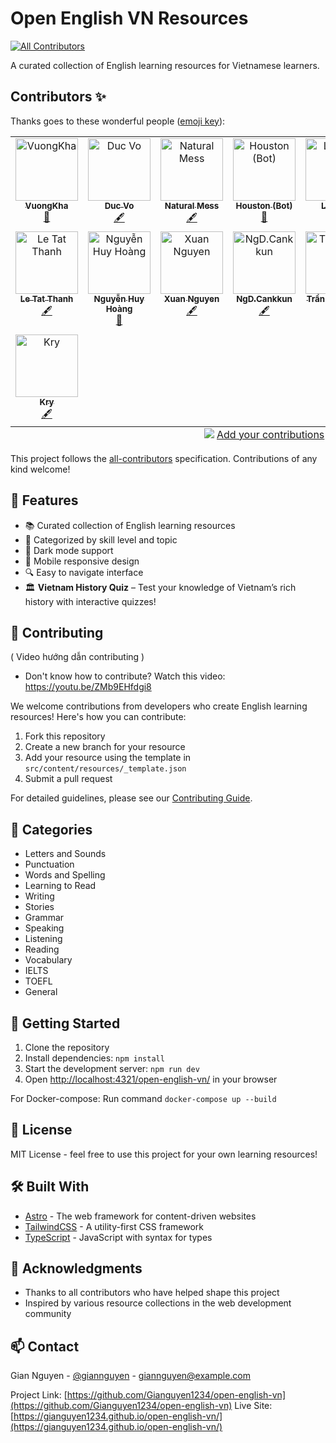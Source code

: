# Open English VN Resources
<!-- ALL-CONTRIBUTORS-BADGE:START - Do not remove or modify this section -->
[![All Contributors](https://img.shields.io/badge/all_contributors-15-orange.svg?style=flat-square)](#contributors-)
<!-- ALL-CONTRIBUTORS-BADGE:END -->

A curated collection of English learning resources for Vietnamese learners.

## Contributors ✨

Thanks goes to these wonderful people ([emoji key](https://allcontributors.org/docs/en/emoji-key)):

<!-- ALL-CONTRIBUTORS-LIST:START - Do not remove or modify this section -->
<!-- prettier-ignore-start -->
<!-- markdownlint-disable -->
<table>
  <tbody>
    <tr>
      <td align="center" valign="top" width="14.28%"><a href="https://github.com/VuongKha"><img src="https://avatars.githubusercontent.com/u/182387157?v=4?s=100" width="100px;" alt="VuongKha"/><br /><sub><b>VuongKha</b></sub></a><br /><a href="https://github.com/Gianguyen1234/open-english-vn/commits?author=VuongKha" title="Documentation">📖</a></td>
      <td align="center" valign="top" width="14.28%"><a href="https://www.linkedin.com/in/vovanduc"><img src="https://avatars.githubusercontent.com/u/3851842?v=4?s=100" width="100px;" alt="Duc Vo"/><br /><sub><b>Duc Vo</b></sub></a><br /><a href="#content-vovanduc" title="Content">🖋</a></td>
      <td align="center" valign="top" width="14.28%"><a href="https://github.com/natural-mess"><img src="https://avatars.githubusercontent.com/u/37369211?v=4?s=100" width="100px;" alt="Natural Mess"/><br /><sub><b>Natural Mess</b></sub></a><br /><a href="#content-natural-mess" title="Content">🖋</a></td>
      <td align="center" valign="top" width="14.28%"><a href="https://astro.build/"><img src="https://avatars.githubusercontent.com/u/108291165?v=4?s=100" width="100px;" alt="Houston (Bot)"/><br /><sub><b>Houston (Bot)</b></sub></a><br /><a href="https://github.com/Gianguyen1234/open-english-vn/commits?author=astrobot-houston" title="Documentation">📖</a></td>
      <td align="center" valign="top" width="14.28%"><a href="https://github.com/Lupu29"><img src="https://avatars.githubusercontent.com/u/182874747?v=4?s=100" width="100px;" alt="Lupu29"/><br /><sub><b>Lupu29</b></sub></a><br /><a href="#content-Lupu29" title="Content">🖋</a></td>
      <td align="center" valign="top" width="14.28%"><a href="https://harrypage.hashnode.dev/"><img src="https://avatars.githubusercontent.com/u/112406680?v=4?s=100" width="100px;" alt="Holy_Dev"/><br /><sub><b>Holy_Dev</b></sub></a><br /><a href="https://github.com/Gianguyen1234/open-english-vn/commits?author=Gianguyen1234" title="Code">💻</a> <a href="https://github.com/Gianguyen1234/open-english-vn/commits?author=Gianguyen1234" title="Documentation">📖</a> <a href="#question-Gianguyen1234" title="Answering Questions">💬</a> <a href="https://github.com/Gianguyen1234/open-english-vn/pulls?q=is%3Apr+reviewed-by%3AGianguyen1234" title="Reviewed Pull Requests">👀</a> <a href="#tutorial-Gianguyen1234" title="Tutorials">✅</a></td>
      <td align="center" valign="top" width="14.28%"><a href="https://github.com/vinhsang7410"><img src="https://avatars.githubusercontent.com/u/36439454?v=4?s=100" width="100px;" alt="vinhsang7410"/><br /><sub><b>vinhsang7410</b></sub></a><br /><a href="#infra-vinhsang7410" title="Infrastructure (Hosting, Build-Tools, etc)">🚇</a></td>
    </tr>
    <tr>
      <td align="center" valign="top" width="14.28%"><a href="https://github.com/Paxle86"><img src="https://avatars.githubusercontent.com/u/57349163?v=4?s=100" width="100px;" alt="Le Tat Thanh"/><br /><sub><b>Le Tat Thanh</b></sub></a><br /><a href="#content-Paxle86" title="Content">🖋</a></td>
      <td align="center" valign="top" width="14.28%"><a href="https://github.com/Hoang-Nguyen-Huy"><img src="https://avatars.githubusercontent.com/u/121879570?v=4?s=100" width="100px;" alt="Nguyễn Huy Hoàng"/><br /><sub><b>Nguyễn Huy Hoàng</b></sub></a><br /><a href="https://github.com/Gianguyen1234/open-english-vn/commits?author=Hoang-Nguyen-Huy" title="Documentation">📖</a></td>
      <td align="center" valign="top" width="14.28%"><a href="https://nguyenthanhxuan.name.vn/"><img src="https://avatars.githubusercontent.com/u/2492355?v=4?s=100" width="100px;" alt="Xuan Nguyen"/><br /><sub><b>Xuan Nguyen</b></sub></a><br /><a href="#content-nguyenthanhxuan" title="Content">🖋</a></td>
      <td align="center" valign="top" width="14.28%"><a href="https://cray7.netlify.app/"><img src="https://avatars.githubusercontent.com/u/70331512?v=4?s=100" width="100px;" alt="NgD.Cankkun"/><br /><sub><b>NgD.Cankkun</b></sub></a><br /><a href="#content-YarC7" title="Content">🖋</a></td>
      <td align="center" valign="top" width="14.28%"><a href="https://github.com/GiapKun"><img src="https://avatars.githubusercontent.com/u/133072403?v=4?s=100" width="100px;" alt="Trần Đình Giáp"/><br /><sub><b>Trần Đình Giáp</b></sub></a><br /><a href="#content-GiapKun" title="Content">🖋</a></td>
      <td align="center" valign="top" width="14.28%"><a href="https://github.com/minhbka"><img src="https://avatars.githubusercontent.com/u/22513525?v=4?s=100" width="100px;" alt="PHAN VAN MINH"/><br /><sub><b>PHAN VAN MINH</b></sub></a><br /><a href="#content-minhbka" title="Content">🖋</a></td>
      <td align="center" valign="top" width="14.28%"><a href="https://github.com/kitajima2910"><img src="https://avatars.githubusercontent.com/u/50172777?v=4?s=100" width="100px;" alt="Phạm Xuân Hoài"/><br /><sub><b>Phạm Xuân Hoài</b></sub></a><br /><a href="#content-kitajima2910" title="Content">🖋</a></td>
    </tr>
    <tr>
      <td align="center" valign="top" width="14.28%"><a href="https://github.com/MyNameIsKry"><img src="https://avatars.githubusercontent.com/u/117553015?v=4?s=100" width="100px;" alt="Kry"/><br /><sub><b>Kry</b></sub></a><br /><a href="#content-MyNameIsKry" title="Content">🖋</a></td>
    </tr>
  </tbody>
  <tfoot>
    <tr>
      <td align="center" size="13px" colspan="7">
        <img src="https://raw.githubusercontent.com/all-contributors/all-contributors-cli/1b8533af435da9854653492b1327a23a4dbd0a10/assets/logo-small.svg">
          <a href="https://all-contributors.js.org/docs/en/bot/usage">Add your contributions</a>
        </img>
      </td>
    </tr>
  </tfoot>
</table>

<!-- markdownlint-restore -->
<!-- prettier-ignore-end -->

<!-- ALL-CONTRIBUTORS-LIST:END -->

This project follows the [all-contributors](https://github.com/all-contributors/all-contributors) specification. Contributions of any kind welcome!

## 🌟 Features

- 📚 Curated collection of English learning resources
- 🎯 Categorized by skill level and topic
- 🌙 Dark mode support
- 📱 Mobile responsive design
- 🔍 Easy to navigate interface
- 🏛️ **Vietnam History Quiz** – Test your knowledge of Vietnam’s rich history with interactive quizzes!  

## 🤝 Contributing
( Video hướng dẫn contributing )
- Don't know how to contribute? Watch this video: https://youtu.be/ZMb9EHfdgi8
  
We welcome contributions from developers who create English learning resources! Here's how you can contribute:

1. Fork this repository
2. Create a new branch for your resource
3. Add your resource using the template in `src/content/resources/_template.json`
4. Submit a pull request

For detailed guidelines, please see our [Contributing Guide](CONTRIBUTING.md).

## 📖 Categories  

- Letters and Sounds  
- Punctuation  
- Words and Spelling  
- Learning to Read  
- Writing  
- Stories  
- Grammar  
- Speaking  
- Listening  
- Reading  
- Vocabulary  
- IELTS  
- TOEFL  
- General  

## 🚀 Getting Started

1. Clone the repository
2. Install dependencies: `npm install`
3. Start the development server: `npm run dev`
4. Open [http://localhost:4321/open-english-vn/](http://localhost:4321/open-english-vn/) in your browser

For Docker-compose: Run command `docker-compose up --build`

## 📝 License

MIT License - feel free to use this project for your own learning resources!

## 🛠️ Built With

- [Astro](https://astro.build) - The web framework for content-driven websites
- [TailwindCSS](https://tailwindcss.com) - A utility-first CSS framework
- [TypeScript](https://www.typescriptlang.org) - JavaScript with syntax for types

## 🙏 Acknowledgments

- Thanks to all contributors who have helped shape this project
- Inspired by various resource collections in the web development community


## 📫 Contact

Gian Nguyen - [@giannguyen](https://twitter.com/giannguyen) - giannguyen@example.com

Project Link: [https://github.com/Gianguyen1234/open-english-vn](https://github.com/Gianguyen1234/open-english-vn)
Live Site: [https://gianguyen1234.github.io/open-english-vn/](https://gianguyen1234.github.io/open-english-vn/)
